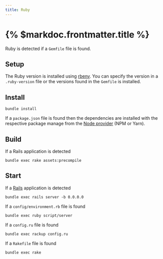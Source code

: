 ```yaml
---
title: Ruby
---
```


# {% $markdoc.frontmatter.title %}

Ruby is detected if a `Gemfile` file is found.

## Setup

The Ruby version is installed using [rbenv]([https://rvm.io/](https://github.com/rbenv/rbenv)). You can specify the version in a `.ruby-version` file or the versions found in the `Gemfile` is installed.

## Install

```
bundle install
```

If a `package.json` file is found then the dependencies are installed with the respective package manage from the [Node provider](/docs/providers/node) (NPM or Yarn).

## Build

If a Rails application is detected

```
bundle exec rake assets:precompile
```

## Start

If a [Rails](https://rubyonrails.org/) application is detected

```
bundle exec rails server -b 0.0.0.0
```

If a `config/environment.rb` file is found

```
bundle exec ruby script/server
```

If a `config.ru` file is found

```
bundle exec rackup config.ru
```

If a `Rakefile` file is found

```
bundle exec rake
```
